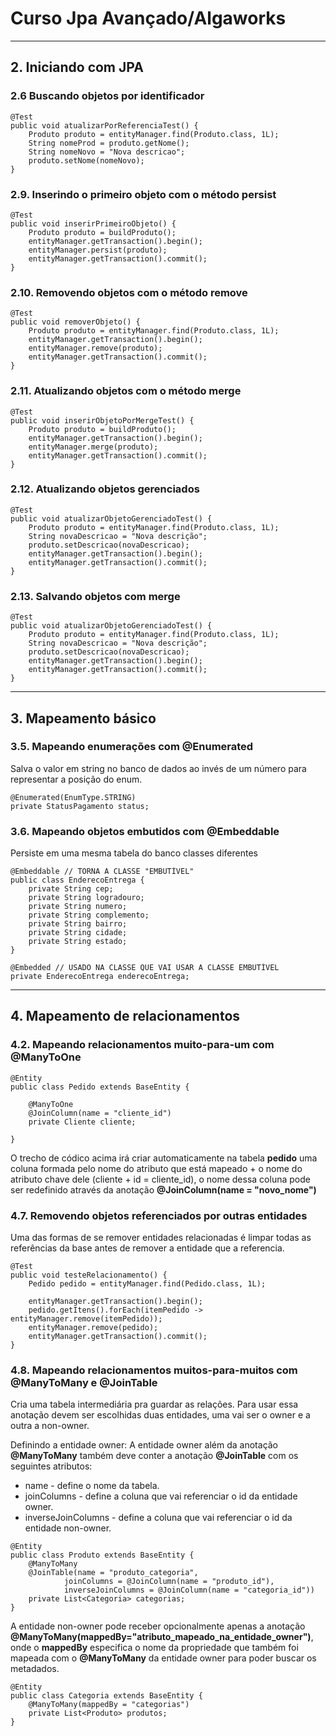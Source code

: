 # Curso Jpa Avançado/Algaworks
---
## 2. Iniciando com JPA
### 2.6 Buscando objetos por identificador

```
@Test
public void atualizarPorReferenciaTest() {
    Produto produto = entityManager.find(Produto.class, 1L);
    String nomeProd = produto.getNome();
    String nomeNovo = "Nova descricao";
    produto.setNome(nomeNovo);
}
```

### 2.9. Inserindo o primeiro objeto com o método persist

```
@Test
public void inserirPrimeiroObjeto() {
    Produto produto = buildProduto();
    entityManager.getTransaction().begin();
    entityManager.persist(produto);
    entityManager.getTransaction().commit();
}
```

### 2.10. Removendo objetos com o método remove
```
@Test
public void removerObjeto() {
    Produto produto = entityManager.find(Produto.class, 1L);
    entityManager.getTransaction().begin();
    entityManager.remove(produto);
    entityManager.getTransaction().commit();
}
```

### 2.11. Atualizando objetos com o método merge
```
@Test
public void inserirObjetoPorMergeTest() {
    Produto produto = buildProduto();
    entityManager.getTransaction().begin();
    entityManager.merge(produto);
    entityManager.getTransaction().commit();
}
```
### 2.12. Atualizando objetos gerenciados
```
@Test
public void atualizarObjetoGerenciadoTest() {
    Produto produto = entityManager.find(Produto.class, 1L);
    String novaDescricao = "Nova descrição";
    produto.setDescricao(novaDescricao);
    entityManager.getTransaction().begin();
    entityManager.getTransaction().commit();
}
```
### 2.13. Salvando objetos com merge
```
@Test
public void atualizarObjetoGerenciadoTest() {
    Produto produto = entityManager.find(Produto.class, 1L);
    String novaDescricao = "Nova descrição";
    produto.setDescricao(novaDescricao);
    entityManager.getTransaction().begin();
    entityManager.getTransaction().commit();
}
```
---
## 3. Mapeamento básico
### 3.5. Mapeando enumerações com @Enumerated
Salva o valor em string no banco de dados ao invés de um número para representar a posição do enum.
```
@Enumerated(EnumType.STRING)
private StatusPagamento status;
```

### 3.6. Mapeando objetos embutidos com @Embeddable
Persiste em uma mesma tabela do banco classes diferentes
```
@Embeddable // TORNA A CLASSE "EMBUTÍVEL"
public class EnderecoEntrega {
    private String cep;
    private String logradouro;
    private String numero;
    private String complemento;
    private String bairro;
    private String cidade;
    private String estado;
}
```
```
@Embedded // USADO NA CLASSE QUE VAI USAR A CLASSE EMBUTÍVEL
private EnderecoEntrega enderecoEntrega;
```
---
## 4. Mapeamento de relacionamentos
### 4.2. Mapeando relacionamentos muito-para-um com @ManyToOne

```
@Entity
public class Pedido extends BaseEntity {

    @ManyToOne
    @JoinColumn(name = "cliente_id")
    private Cliente cliente;

}
```
O trecho de códico acima irá criar automaticamente na tabela **pedido** uma coluna formada pelo nome do atributo que está mapeado + o nome do atributo chave dele (cliente + id = cliente_id), o nome dessa coluna pode ser redefinido através da anotação **@JoinColumn(name = "novo_nome")**

### 4.7. Removendo objetos referenciados por outras entidades

Uma das formas de se remover entidades relacionadas é limpar todas as referências da base antes de remover a entidade que a referencia.

```
@Test
public void testeRelacionamento() {
    Pedido pedido = entityManager.find(Pedido.class, 1L);

    entityManager.getTransaction().begin();
    pedido.getItens().forEach(itemPedido -> entityManager.remove(itemPedido));
    entityManager.remove(pedido);
    entityManager.getTransaction().commit();
}
```

### 4.8. Mapeando relacionamentos muitos-para-muitos com @ManyToMany e @JoinTable
Cria uma tabela intermediária pra guardar as relações. 
Para usar essa anotação devem ser escolhidas duas entidades, uma vai ser o owner e a outra a non-owner.

Definindo a entidade owner:
A entidade owner além da anotação **@ManyToMany** também deve conter a anotação **@JoinTable** com os seguintes atributos:
* name - define o nome da tabela.
* joinColumns - define a coluna que vai referenciar o id da entidade owner.
* inverseJoinColumns - define a coluna que vai referenciar o id da entidade non-owner.

```
@Entity
public class Produto extends BaseEntity {
    @ManyToMany
    @JoinTable(name = "produto_categoria",
            joinColumns = @JoinColumn(name = "produto_id"),
            inverseJoinColumns = @JoinColumn(name = "categoria_id"))
    private List<Categoria> categorias;
}
```


A entidade non-owner pode receber opcionalmente apenas a anotação **@ManyToMany(mappedBy="atributo_mapeado_na_entidade_owner")**, onde o **mappedBy** especifica o nome da propriedade que também foi mapeada com o **@ManyToMany** da entidade owner para poder buscar os metadados.

```
@Entity
public class Categoria extends BaseEntity {
    @ManyToMany(mappedBy = "categorias")
    private List<Produto> produtos;
}

```
